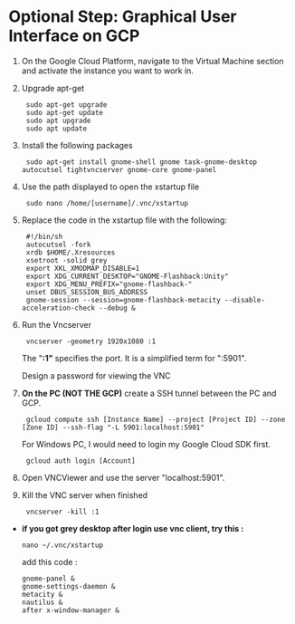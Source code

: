 # Optional Step: Graphical User Interface on GCP

1. On the Google Cloud Platform, navigate to the Virtual Machine section and activate the instance you want to work in.
2. Upgrade apt-get

        sudo apt-get upgrade
        sudo apt-get update
        sudo apt upgrade
        sudo apt update

3. Install the following packages

        sudo apt-get install gnome-shell gnome task-gnome-desktop autocutsel tightvncserver gnome-core gnome-panel

4. Use the path displayed to open the xstartup file

        sudo nano /home/[username]/.vnc/xstartup

5. Replace the code in the xstartup file with the following:

        #!/bin/sh
        autocutsel -fork
        xrdb $HOME/.Xresources
        xsetroot -solid grey
        export XKL_XMODMAP_DISABLE=1
        export XDG_CURRENT_DESKTOP="GNOME-Flashback:Unity"
        export XDG_MENU_PREFIX="gnome-flashback-"
        unset DBUS_SESSION_BUS_ADDRESS
        gnome-session --session=gnome-flashback-metacity --disable-acceleration-check --debug &

6. Run the Vncserver

        vncserver -geometry 1920x1080 :1

    The "**:1"** specifies the port. It is a simplified term for ":5901".

    Design a password for viewing the VNC


7. **On the PC (NOT THE GCP)** create a SSH tunnel between the PC and GCP.

        gcloud compute ssh [Instance Name] --project [Project ID] --zone [Zone ID] --ssh-flag "-L 5901:localhost:5901"

    For Windows PC, I would need to login my Google Cloud SDK first.

        gcloud auth login [Account]

8. Open VNCViewer and use the server "localhost:5901".
9. Kill the VNC server when finished

        vncserver -kill :1
        
        
        
        
- **if you got grey desktop after login use vnc client, try this :**
  ```
  nano ~/.vnc/xstartup
  ```
  add this code :
  ```
  gnome-panel &
  gnome-settings-daemon &
  metacity &
  nautilus &
  after x-window-manager &
  ```
